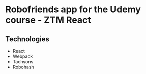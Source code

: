 # Robofriends app for the Udemy course - ZTM React

## Technologies
- React
- Webpack
- Tachyons
- Robohash
